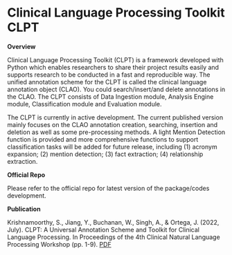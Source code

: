 # Clinical Language Processing Toolkit CLPT

**Overview**

Clinical Language Processing Toolkit (CLPT) is a framework developed with Python which enables researchers to share their project results easily and supports research to be conducted in a fast and reproducible way. The unified annotation scheme for the CLPT is called the clinical language annotation object (CLAO). You could search/insert/and delete annotations in the CLAO. The CLPT consists of Data Ingestion module, Analysis Engine module, Classification module and Evaluation module.

The CLPT is currently in active development. The current published version mainly focuses on the CLAO annotation creation, searching, insertion and deletion as well as some pre-processing methods. A light Mention Detection function is provided and more comprehensive functions to support classification tasks will be added for future release, including (1) acronym expansion; (2) mention detection; (3) fact extraction; (4) relationship extraction.

**Official Repo**

Please refer to the official repo for latest version of the package/codes development.

**Publication**

Krishnamoorthy, S., Jiang, Y., Buchanan, W., Singh, A., & Ortega, J. (2022, July). CLPT: A Universal Annotation Scheme and Toolkit for Clinical Language Processing. In Proceedings of the 4th Clinical Natural Language Processing Workshop (pp. 1-9). [PDF](https://aclanthology.org/2022.clinicalnlp-1.pdf#page=11)
